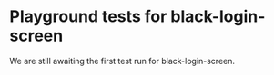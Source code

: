 # Playground tests for black-login-screen
We are still awaiting the first test run for black-login-screen.
